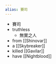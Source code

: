 ```yaml
---
alias: 賽司
---
```

- 賽司
- truthless
	- 無實之人
- from [[Shinovar]]
- a [[Skybreaker]]
- killed [[Gavilar]]
- have [[Nightblood]]